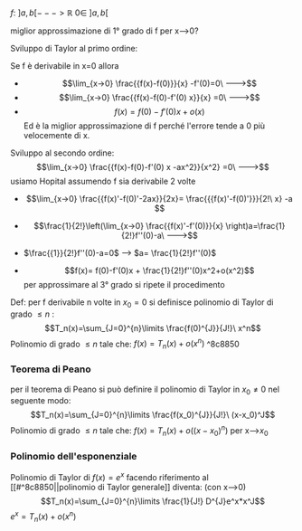 $f:\ ]a,b[ ---> \mathbb{R}$
$0 \in \ ]a,b[$

miglior approssimazione di 1° grado di f per x-->0?

Sviluppo di Taylor al primo ordine:

Se f è derivabile in x=0 allora

- $$\lim_{x->0} \frac{{f(x)-f(0)}}{x} -f'(0)=0\ --->$$
- $$\lim_{x->0} \frac{{f(x)-f(0)-f'(0) x}}{x} =0\ --->$$
- $$f(x)= f(0)-f'(0)x + o(x)$$
Ed è la miglior approssimazione di f perché l'errore tende a 0 più velocemente di x.

Sviluppo al secondo ordine:
$$\lim_{x->0} \frac{{f(x)-f(0)-f'(0) x -ax^2}}{x^2} =0\ --->$$
usiamo Hopital assumendo f sia derivabile 2 volte 

- $$\lim_{x->0} \frac{{f(x)'-f(0)'-2ax}}{2x}= \frac{{{f(x)'-f(0)'}}}{2!\ x} -a $$

- $$\frac{1}{2!}\left(\lim_{x->0} \frac{{f(x)'-f'(0)}}{x} \right)a=\frac{1}{2!}f''(0)-a\ --->$$

 - $\frac{{1}}{2!}f''(0)-a=0$ --> $a= \frac{1}{2!}f''(0)$ 

- $$f(x)= f(0)-f'(0)x + \frac{1}{2!}f''(0)x^2+o(x^2)$$ 
per approssimare al 3° grado si ripete il procedimento

Def:
per f derivabile n volte in $x_0=0$ si definisce polinomio di Taylor di grado $\leq n$ : 
$$T_n(x)=\sum_{J=0}^{n}\limits \frac{f(0)^{J}}{J!}\ x^n$$ Polinomio di grado $\leq n$ tale che: $f(x)=T_n(x)+o(x^n)$ ^8c8850

### Teorema di Peano
per il teorema di  Peano si può definire il polinomio di Taylor in $x_0\not=0$ nel seguente modo:
$$T_n(x)=\sum_{J=0}^{n}\limits \frac{f(x_0)^{J}}{J!}\ (x-x_0)^J$$ Polinomio di grado $\leq n$ tale che: $f(x)=T_n(x)+o((x-x_0)^n)$  per x-->$x_0$  


### Polinomio dell'esponenziale
Polinomio di Taylor di $f(x)=e^x$ facendo riferimento al  [[#^8c8850||polinomio di Taylor generale]] diventa: (con x-->0)
$$T_n(x)=\sum_{J=0}^{n}\limits \frac{1}{J!} D^{J}e^x*x^J$$ $e^x=T_n(x)+o(x^n)$ 